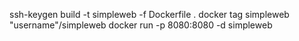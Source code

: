  ssh-keygen
 build -t simpleweb -f Dockerfile .
 docker tag simpleweb "username"/simpleweb
 docker run -p 8080:8080 -d simpleweb
